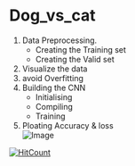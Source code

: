 # Dog_vs_cat
1. Data Preprocessing.
    - Creating the Training set
    - Creating the Valid set
2. Visualize the data
3. avoid Overfitting
4. Building the CNN
    - Initialising 
    - Compiling 
    - Training
5. Ploating Accuracy & loss<br>
![Image](https://github.com/Vivek2509/Dog_vs_cat/blob/main/Dog_vs_cat.png?raw=true)


[![HitCount](http://hits.dwyl.com/Vivek2509/Dog_vs_cat.svg)](http://hits.dwyl.com/Vivek2509/Dog_vs_cat)
